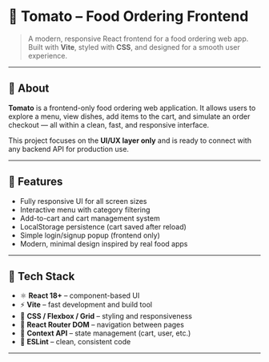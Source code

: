 # 🍅 Tomato – Food Ordering Frontend

> A modern, responsive React frontend for a food ordering web app. Built with **Vite**, styled with **CSS**, and designed for a smooth user experience.

---

## 📖 About
**Tomato** is a frontend-only food ordering web application. It allows users to explore a menu, view dishes, add items to the cart, and simulate an order checkout — all within a clean, fast, and responsive interface.

This project focuses on the **UI/UX layer only** and is ready to connect with any backend API for production use.

---

## 🚀 Features
- Fully responsive UI for all screen sizes  
- Interactive menu with category filtering  
- Add-to-cart and cart management system  
- LocalStorage persistence (cart saved after reload)  
- Simple login/signup popup (frontend only)  
- Modern, minimal design inspired by real food apps  

---

## 🧰 Tech Stack
- ⚛️ **React 18+** – component-based UI  
- ⚡ **Vite** – fast development and build tool  
- 🎨 **CSS / Flexbox / Grid** – styling and responsiveness  
- 🧭 **React Router DOM** – navigation between pages  
- 🧩 **Context API** – state management (cart, user, etc.)  
- 🧹 **ESLint** – clean, consistent code  

---
